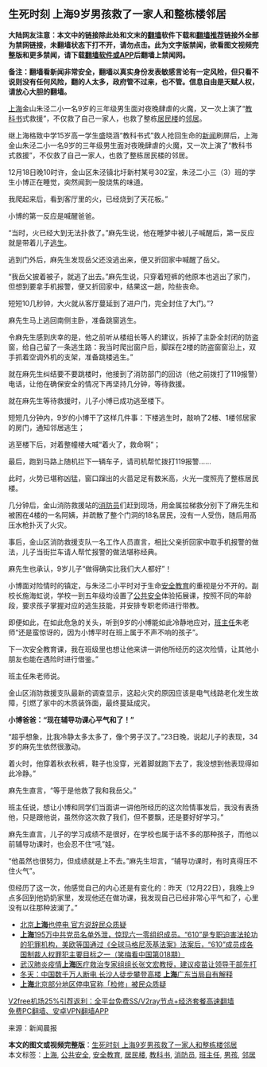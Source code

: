  <h2>生死时刻 上海9岁男孩救了一家人和整栋楼邻居</h2> <p class="notice"><b>大陆网友注意：本文中的链接除此处和文末的<a href="https://github.com/bannedbook/fanqiang" >翻墙</a>软件下载和<a href="https://github.com/killgcd/justmysocks/blob/master/README.md">翻墙推荐</a>链接外全部为禁网链接，未翻墙状态下打不开，请勿点击。此为文字版禁闻，欲看图文视频完整版和更多禁闻，请下载<a href="https://github.com/bannedbook/fanqiang">翻墙软件或APP</a>后翻墙上禁闻网。</p><p>备注：翻墙看新闻非常安全，翻墙以真实身份发表敏感言论有一定风险，但只看不说则没有任何风险，翻的人太多，政府管不过来，也不管。信息自由是天赋人权，请放心大胆的翻墙。</b></p>  <div class="entry"> <p id="summary"><a href="https://www.bannedbook.org/bnews/tag/%e4%b8%8a%e6%b5%b7/" class="st_tag internal_tag" rel="tag" title="标签 上海 下的日志">上海</a>金山朱泾二小一名9岁的三年级男生面对夜晚肆虐的火魔，又一次上演了“<a href="https://www.bannedbook.org/bnews/tag/%E6%95%99%E7%A7%91%E4%B9%A6/" class="st_tag internal_tag" rel="tag" title="标签 教科书 下的日志">教科书</a>式救援”，不仅救了自己一家人，也救了整栋<a href="https://www.bannedbook.org/bnews/tag/%E5%B1%85%E6%B0%91%E6%A5%BC/" class="st_tag internal_tag" rel="tag" title="标签 居民楼 下的日志">居民楼</a>的<a href="https://www.bannedbook.org/bnews/tag/%e9%82%bb%e5%b1%85/" class="st_tag internal_tag" rel="tag" title="标签 邻居 下的日志">邻居</a>。</p> <p>继上海格致中学15岁高一学生盛晓涵“教科书式”救人抢回生命的<span class='wp_keywordlink_affiliate'><a href="https://www.bannedbook.org/" title="新闻">新闻</a></span>刷屏后，上海金山朱泾二小一名9岁的三年级男生面对夜晚肆虐的火魔，又一次上演了“教科书式救援”，不仅救了自己一家人，也救了整栋居民楼的邻居。</p> <p>12月18日晚10时许，金山区朱泾镇北圩新村某号302室，朱泾二小三（3）班的学生小博正在睡觉，突然闻到一股烧焦的味道。</p> <p>我爬起来后，看到客厅里的火，已经烧到了天花板。”</p> <p>小博的第一反应是喊醒爸爸。</p> <p>“当时，火已经大到无法扑救了。”麻先生说，他在睡梦中被儿子喊醒后，第一反应就是带着儿子<span class='wp_keywordlink'><a href="https://www.bannedbook.org/forum5/topic38.html" title="劫难逃生有秘诀" target="_blank">逃生</a></span>。</p> <p>逃到门外后，麻先生发现岳父还没逃出来，便又折回家中喊醒了岳父。</p> <p>“我岳父披着被子，就逃了出去。”麻先生说，只穿着短裤的他原本也逃出了家门，但想到要拿手机报警，便又折回家中，结果这一趟，险些丧命。</p>  <p>短短10几秒钟，大火就从客厅蔓延到了进户门，完全封住了大门。”?</p> <p>麻先生马上逃回南侧主卧，准备跳窗逃生。</p> <p>令麻先生感到庆幸的是，他之前听从楼组长等人的建议，拆掉了主卧全封闭的防盗窗，给自己留了一条逃生路：我当时爬出窗户后，脚踩在2楼的防盗窗窗沿上，双手抓着空调外机的支架，准备跳楼逃生。”</p> <p>就在麻先生纠结要不要跳楼时，他接到了消防部门的回访（他之前拨打了119报警）电话，让他在确保安全的情况下再坚持几分钟，等待救援。</p> <p>就在麻先生等待救援时，儿子小博已成功逃至楼下。</p> <p>短短几分钟内，9岁的小博干了这样几件事：下楼逃生时，敲响了2楼、1楼邻居家的房门，通知邻居逃生；</p> <p>逃至楼下后，对着整幢楼大喊“着火了，救命啊”；</p> <p>最后，跑到马路上随机拦下一辆车子，请司机帮忙拨打119报警……</p>  <p>此时，火势已堪称凶猛，窗口蹿出的火苗足足有数米高，火光一度照亮了整栋居民楼。</p> <p>几分钟后，金山消防救援站的<a href="https://www.bannedbook.org/bnews/tag/%E6%B6%88%E9%98%B2%E5%91%98/" class="st_tag internal_tag" rel="tag" title="标签 消防员 下的日志">消防员</a>们赶到现场，用金属拉梯救分别下了麻先生和被困在4楼的一名阿姨，并疏散了整个门洞的18名居民，没有一人受伤，随后用高压水枪扑灭了火灾。</p> <p>事后，金山区消防救援支队一名工作人员直言，相比父亲折回家中取手机报警的做法，儿子当街拦车请人帮忙报警的做法堪称经典。</p> <p>麻先生也承认，9岁儿子“做得确实比我们大人都好”！</p> <p>小博面对险情时的镇定，与朱泾二小平时对于生命<a href="https://www.bannedbook.org/bnews/tag/%E5%AE%89%E5%85%A8%E6%95%99%E8%82%B2/" class="st_tag internal_tag" rel="tag" title="标签 安全教育 下的日志">安全教育</a>的重视是分不开的。副校长施海虹说，学校一到五年级均设置了<a href="https://www.bannedbook.org/bnews/tag/%E5%85%AC%E5%85%B1%E5%AE%89%E5%85%A8/" class="st_tag internal_tag" rel="tag" title="标签 公共安全 下的日志">公共安全</a>体验拓展课，按照不同的年龄段，要求孩子掌握对应的逃生技能，并安排专职老师进行带教。</p> <p>即便如此，在如此危急的关头，听到9岁的小博能如此冷静地应对，<a href="https://www.bannedbook.org/bnews/tag/%E7%8F%AD%E4%B8%BB%E4%BB%BB/" class="st_tag internal_tag" rel="tag" title="标签 班主任 下的日志">班主任</a>朱老师“还是蛮惊讶的，因为小博平时在班上属于不声不响的孩子”。</p> <p>下一次安全教育课，我在班级里也想让他来讲一讲他所经历的这次险情，让其他小朋友也能在遇险时进行借鉴。”</p> <p>班主任朱老师说。</p>  <p>金山区消防救援支队最新的调查显示，这起火灾的原因应该是电气线路老化发生故障，引燃了家中的木质装饰面，最终蔓延成灾。</p> <p><strong>小博爸爸：“现在辅导功课心平气和了！”</strong></p> <p>“超乎想象，比我冷静太多太多了，像个男子汉了。”23日晚，说起儿子的表现，34岁的麻先生依然很激动。</p> <p>着火时，他穿着秋衣秋裤，鞋子也没穿，光着脚就跑下去了，我没想到他表现得如此冷静。”</p> <p>麻先生直言，“等于是他救了我和我岳父。”</p> <p>班主任说，想让小博和同学们当面讲一讲他所经历的这次险情事发后，我没有表扬他，只是跟他说，虽然你这次救了我们，但不要飘，还是要好好学习。”</p> <p>麻先生直言，儿子的学习成绩不是很好，在学校也属于话不多的那种孩子，而他以前辅导功课时，也会忍不住“吼”娃。</p> <p>“他虽然也很努力，但成绩就是上不去。”麻先生坦言，“辅导功课时，有时真得压不住火气”。</p>  <p>但经历了这一次，他感觉自己的内心还是有变化的：昨天（12月22日），我晚上9点多回到他奶奶家里，发现他还在做功课，我发现自己已经非常心平气和了，心里没有以往那种波澜了。”</p> <ul class='op-related-articles' title='相关阅读'> <li><a href='https://www.bannedbook.org/bnews/bannedvideo/20201224/1454105.html' target='_blank'>北京<b>上海</b>也停电 官方说辞民众质疑</a></li> <li><a href='https://www.bannedbook.org/bnews/comments/20201224/1453986.html' target='_blank'><b>上海</b>195万中共党员名单外泄，惊现六一零组织成员。“610”是专职迫害法轮功的犯罪机构，美欧等国通过《全球马格尼茨基法案》法案后，“610”成员成各国制裁人权罪犯主要目标之一（笑梅看中国第018期）</a></li> <li><a href='https://www.bannedbook.org/bnews/bannedvideo/20201224/1453884.html' target='_blank'>武汉肺炎疫情<b>上海</b>医疗救治专家组组长张文宏教授，建议疫苗让领导干部先打</a></li> <li><a href='https://www.bannedbook.org/bnews/headline/20201224/1453781.html' target='_blank'>冬天：中国数千万人断电 长沙人徒步攀登高楼 <b>上海</b>广东当局自有解释</a></li> <li><a href='https://www.bannedbook.org/bnews/baitai/20201223/1453620.html' target='_blank'><b>上海</b>北京部分地区停电官称「检修」被民众质疑</a></li> </ul> <p class="texttj"> <a href="https://github.com/bannedbook/fanqiang/wiki/V2ray%E6%9C%BA%E5%9C%BA" target="_blank">V2free机场25%引荐返利：全平台免费SS/V2ray节点+经济套餐高速翻墙</a><br/> <a href="https://github.com/bannedbook/fanqiang/wiki/%E7%A6%81%E9%97%BB%E7%BD%91%E5%AE%89%E5%8D%93%E7%BF%BB%E5%A2%99%E6%96%B0%E9%97%BBAPP" target="_blank">免费PC翻墙、安卓VPN翻墙APP</a></p><p> 来源：新闻晨报 </p><a name='sharetosocial'></a>       <div><b>本文的图文或视频完整版</b>：<a href='https://www.bannedbook.org/bnews/cnnews/20201225/1454467.html'>生死时刻 上海9岁男孩救了一家人和整栋楼邻居</a></div>  </div><!--END ENTRY--> <div class="postfooter"> <div>本文标签：<a href="https://www.bannedbook.org/bnews/tag/%e4%b8%8a%e6%b5%b7/" rel="tag">上海</a>, <a href="https://www.bannedbook.org/bnews/tag/%E5%85%AC%E5%85%B1%E5%AE%89%E5%85%A8/" rel="tag">公共安全</a>, <a href="https://www.bannedbook.org/bnews/tag/%E5%AE%89%E5%85%A8%E6%95%99%E8%82%B2/" rel="tag">安全教育</a>, <a href="https://www.bannedbook.org/bnews/tag/%E5%B1%85%E6%B0%91%E6%A5%BC/" rel="tag">居民楼</a>, <a href="https://www.bannedbook.org/bnews/tag/%E6%95%99%E7%A7%91%E4%B9%A6/" rel="tag">教科书</a>, <a href="https://www.bannedbook.org/bnews/tag/%E6%B6%88%E9%98%B2%E5%91%98/" rel="tag">消防员</a>, <a href="https://www.bannedbook.org/bnews/tag/%E7%8F%AD%E4%B8%BB%E4%BB%BB/" rel="tag">班主任</a>, <a href="https://www.bannedbook.org/bnews/tag/%e7%94%b7%e5%ad%a9/" rel="tag">男孩</a>, <a href="https://www.bannedbook.org/bnews/tag/%e9%82%bb%e5%b1%85/" rel="tag">邻居</a></div>  </div><!--END POSTFOOTER--> 